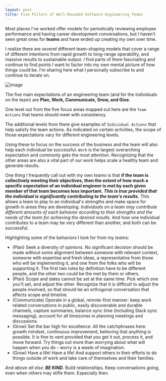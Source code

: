 ```yaml
---
layout: post
title: Five Pillars of Well-Rounded Software Engineering Teams
---
```

Most places I've worked offer models for periodically reviewing employee performance and having career development conversations, but I haven't seen great ones for **teams** and have ended up creating my own over time. 

I realize there are _several_ different team-shaping models that cover a range of different intentions from rapid growth to long-range operability, and massive results to sustainable output. I find parts of them fascinating and continue to find points I want to factor into my own mental picture of how things could be. I'm sharing here what I personally subscribe to and continue to iterate on.

![image](https://user-images.githubusercontent.com/43018285/135375277-2dbc2460-1c7c-452d-9f77-36cdfb927b6d.png)

The five main expectations of an engineering team (and for the individuals on the team) are **Plan, Work, Communicate, Grow, and Give**. 

One level out from the five focus areas mapped out here are the `Team Actions` that teams should meet with consistency. 

The additional levels from there give examples of `Individual Actions` that help satisfy the team actions. As indicated on certain activities, the scope of those expectations vary for different engineering levels.

Using these to focus on the success of the business and the team will also help each individual be successful. `Work` is the largest overarching expectation and commonly gets the most attention. Recognizing that the other areas are also a vital part of our work helps scale a healthy team and generate results. 

One thing I frequently call out with my own teams is that **if the team is collectively meeting their objectives, then the extent of how much a specific expectation of an individual engineer is met by each given member of that team becomes less important.** ***This is true provided that the individual is significantly contributing to the team's results.*** This allows a team to play to an individual's strengths and make space for growth in areas they are developing. _Individuals on a team may contribute different amounts of each behavior according to their strengths and the needs of the team for achieving the desired results._ And how one individual contributes to a team may be very different than another, and both can be successful.

Highlighting some of the behaviors I look for from my _teams_:
+ (Plan) Seek a diversity of opinions. No significant decision should be made without some alignment between someone with relevant context, someone with expertise and fresh ideas, a representative from those who will be implementing it, and one from the folks who will be supporting it. The first two roles by definition have to be different people, and the other two could be the met by them or others.
+ (Plan) Scope and dates cannot be set at the same time. Pick which one you'll set, and adjust the other. Recognize that it is difficult to adjust the people involved, so that should be an orthogonal conversation that affects scope and timeline.
+ (Communicate) Operate in a global, remote-first manner: keep work related conversations in public, easily discoverable and durable channels, capture summaries, balance sync time (including Slack sync messaging), account for all timezones in planning meetings and discussions.
+ (Grow) Set the bar high for excellence. All the catchphrases here: growth mindset, continuous improvement, believing that anything is possible. It is fine to vent provided that you get it out, process it, and move forward. Try things out more than worrying about what will happen when you do - worry is a waste of imagination.
+ (Grow) Have a life! Have a life! And support others in their efforts to do things outside of work and take care of themselves and their families.

*And above all else:* ***BE KIND.*** Build relationships. Keep conversations going, even when others may stifle them. Especially then.
